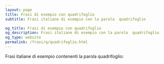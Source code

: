 ```yaml
---
layout: page
title: Frasi di esempio con quadrifoglio 
subtitle: Frasi italiane di esempio con la parola  quadrifoglio

og_title: Frasi di esempio con quadrifoglio 
og_description: Frasi italiane di esempio con la parola  quadrifoglio
og_type: website
permalink: /frasi/q/quadrifoglio.html
---
```


Frasi italiane di esempio contenenti la parola quadrifoglio:


